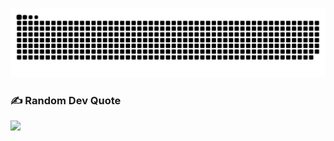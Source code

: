 ###

<picture>
  <source media="(prefers-color-scheme: dark)" srcset="https://raw.githubusercontent.com/MERakram/MERakram/output/snake-dark.svg">
  <source media="(prefers-color-scheme: light)" srcset="https://raw.githubusercontent.com/MERakram/MERakram/output/snake.svg">
  <img alt="github contribution grid snake animation" src="https://raw.githubusercontent.com/MERakram/MERakram/output/snake.svg">
</picture>

###

### ✍️ Random Dev Quote
![](https://quotes-github-readme.vercel.app/api?type=horizontal&theme=tokyonight)
